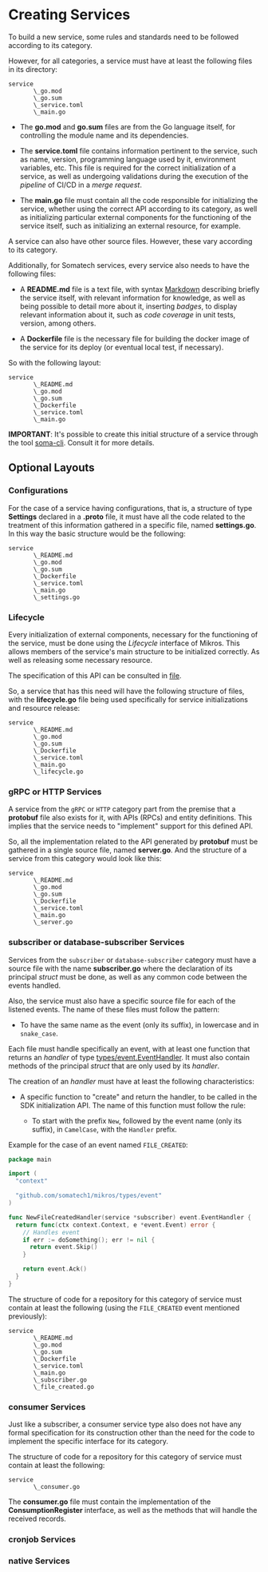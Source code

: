# Creating Services

To build a new service, some rules and standards need to be followed
according to its category.

However, for all categories, a service must have at least the
following files in its directory:

```
service
       \_go.mod
       \_go.sum
       \_service.toml
       \_main.go
```

* The **go.mod** and **go.sum** files are from the Go language itself, for controlling
  the module name and its dependencies.

* The **service.toml** file contains information pertinent to the service, such as name,
  version, programming language used by it, environment variables, etc.
  This file is required for the correct initialization of a service, as well
  as undergoing validations during the execution of the _pipeline_ of CI/CD in a _merge
  request_.

* The **main.go** file must contain all the code responsible for initializing
  the service, whether using the correct API according to its category, as well
  as initializing particular external components for the functioning of
  the service itself, such as initializing an external resource, for example.

A service can also have other source files. However, these vary
according to its category.

Additionally, for Somatech services, every service also needs
to have the following files:

* A **README.md** file is a text file, with syntax [Markdown](https://www.markdownguide.org/)
  describing briefly the service itself, with relevant information for
  knowledge, as well as being possible to detail more about it, inserting
  _badges_, to display relevant information about it, such as _code coverage_
  in unit tests, version, among others.

* A **Dockerfile** file is the necessary file for building the docker image
  of the service for its deploy (or eventual local test, if necessary).

So with the following layout:

```
service
       \_README.md
       \_go.mod
       \_go.sum
       \_Dockerfile
       \_service.toml
       \_main.go
```

**IMPORTANT**: It's possible to create this initial structure of a service through
the tool [soma-cli](https://github.com/somatech1/soma-cli). Consult it
for more details.

## Optional Layouts

### Configurations

For the case of a service having configurations, that is, a structure
of type **Settings** declared in a **.proto** file, it must have all
the code related to the treatment of this information gathered in a
specific file, named **settings.go**. In this way the basic structure would
be the following:

```
service
       \_README.md
       \_go.mod
       \_go.sum
       \_Dockerfile
       \_service.toml
       \_main.go
       \_settings.go
```

### Lifecycle

Every initialization of external components, necessary for the functioning
of the service, must be done using the _Lifecycle_ interface
of Mikros. This allows members of the service's main structure to be
initialized correctly. As well as releasing some necessary resource.

The specification of this API can be consulted in [file](container/lifecycle.go).

So, a service that has this need will have the following structure
of files, with the **lifecycle.go** file being used specifically
for service initializations and resource release:

```
service
       \_README.md
       \_go.mod
       \_go.sum
       \_Dockerfile
       \_service.toml
       \_main.go
       \_lifecycle.go
```

### gRPC or HTTP Services

A service from the `gRPC` or `HTTP` category part from the premise that a
**protobuf** file also exists for it, with APIs (RPCs) and entity definitions. This
implies that the service needs to "implement" support for this defined API.

So, all the implementation related to the API generated by **protobuf** must
be gathered in a single source file, named **server.go**. And the structure of a service
from this category would look like this:

```
service
       \_README.md
       \_go.mod
       \_go.sum
       \_Dockerfile
       \_service.toml
       \_main.go
       \_server.go
```

### subscriber or database-subscriber Services

Services from the `subscriber` or `database-subscriber` category must have a
source file with the name **subscriber.go** where the declaration of its
principal _struct_ must be done, as well as any common code between the events
handled.

Also, the service must also have a specific source file for
each of the listened events. The name of these files must follow the pattern:

* To have the same name as the event (only its suffix), in lowercase and in `snake_case`.

Each file must handle specifically an event, with at least one function
that returns an _handler_ of type [types/event.EventHandler](types/event.go).
It must also contain methods of the principal _struct_ that are only used
by its _handler_.

The creation of an _handler_ must have at least the following characteristics:

* A specific function to "create" and return the handler, to be called
  in the SDK initialization API. The name of this function must follow the rule:
  
  * To start with the prefix `New`, followed by the event name (only its
    suffix), in `CamelCase`, with the `Handler` prefix.

Example for the case of an event named `FILE_CREATED`:

```go
package main

import (
  "context"

  "github.com/somatech1/mikros/types/event"
)

func NewFileCreatedHandler(service *subscriber) event.EventHandler {
  return func(ctx context.Context, e *event.Event) error {
    // Handles event
    if err := doSomething(); err != nil {
      return event.Skip()
    }

    return event.Ack()
  }
}
```

The structure of code for a repository for this category of service must
contain at least the following (using the `FILE_CREATED` event mentioned previously):

```
service
       \_README.md
       \_go.mod
       \_go.sum
       \_Dockerfile
       \_service.toml
       \_main.go
       \_subscriber.go
       \_file_created.go
```

### consumer Services

Just like a subscriber, a consumer service type also does not have any
formal specification for its construction other than the need for the
code to implement the specific interface for its category.

The structure of code for a repository for this category of service must
contain at least the following:

```
service
       \_consumer.go
```

The **consumer.go** file must contain the implementation of the **ConsumptionRegister** interface, as well as the methods that will handle the received records.

### cronjob Services

### native Services

